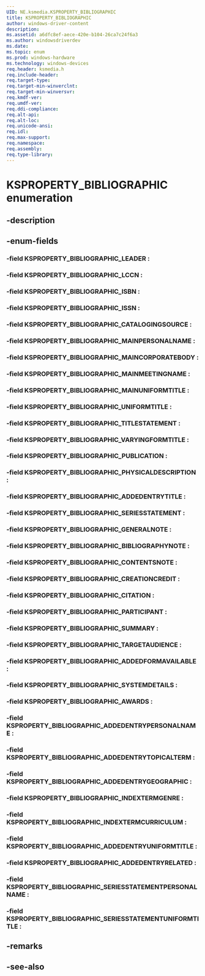 ```yaml
---
UID: NE.ksmedia.KSPROPERTY_BIBLIOGRAPHIC
title: KSPROPERTY_BIBLIOGRAPHIC
author: windows-driver-content
description: 
ms.assetid: a6dfc8ef-aece-420e-b104-26ca7c24f6a3
ms.author: windowsdriverdev
ms.date: 
ms.topic: enum
ms.prod: windows-hardware
ms.technology: windows-devices
req.header: ksmedia.h
req.include-header:
req.target-type:
req.target-min-winverclnt:
req.target-min-winversvr:
req.kmdf-ver:
req.umdf-ver:
req.ddi-compliance:
req.alt-api:
req.alt-loc:
req.unicode-ansi:
req.idl:
req.max-support:
req.namespace:
req.assembly:
req.type-library:
---
```


# KSPROPERTY_BIBLIOGRAPHIC enumeration

## -description



## -enum-fields

### -field KSPROPERTY_BIBLIOGRAPHIC_LEADER : 
### -field KSPROPERTY_BIBLIOGRAPHIC_LCCN : 
### -field KSPROPERTY_BIBLIOGRAPHIC_ISBN : 
### -field KSPROPERTY_BIBLIOGRAPHIC_ISSN : 
### -field KSPROPERTY_BIBLIOGRAPHIC_CATALOGINGSOURCE : 
### -field KSPROPERTY_BIBLIOGRAPHIC_MAINPERSONALNAME : 
### -field KSPROPERTY_BIBLIOGRAPHIC_MAINCORPORATEBODY : 
### -field KSPROPERTY_BIBLIOGRAPHIC_MAINMEETINGNAME : 
### -field KSPROPERTY_BIBLIOGRAPHIC_MAINUNIFORMTITLE : 
### -field KSPROPERTY_BIBLIOGRAPHIC_UNIFORMTITLE : 
### -field KSPROPERTY_BIBLIOGRAPHIC_TITLESTATEMENT : 
### -field KSPROPERTY_BIBLIOGRAPHIC_VARYINGFORMTITLE : 
### -field KSPROPERTY_BIBLIOGRAPHIC_PUBLICATION : 
### -field KSPROPERTY_BIBLIOGRAPHIC_PHYSICALDESCRIPTION : 
### -field KSPROPERTY_BIBLIOGRAPHIC_ADDEDENTRYTITLE : 
### -field KSPROPERTY_BIBLIOGRAPHIC_SERIESSTATEMENT : 
### -field KSPROPERTY_BIBLIOGRAPHIC_GENERALNOTE : 
### -field KSPROPERTY_BIBLIOGRAPHIC_BIBLIOGRAPHYNOTE : 
### -field KSPROPERTY_BIBLIOGRAPHIC_CONTENTSNOTE : 
### -field KSPROPERTY_BIBLIOGRAPHIC_CREATIONCREDIT : 
### -field KSPROPERTY_BIBLIOGRAPHIC_CITATION : 
### -field KSPROPERTY_BIBLIOGRAPHIC_PARTICIPANT : 
### -field KSPROPERTY_BIBLIOGRAPHIC_SUMMARY : 
### -field KSPROPERTY_BIBLIOGRAPHIC_TARGETAUDIENCE : 
### -field KSPROPERTY_BIBLIOGRAPHIC_ADDEDFORMAVAILABLE : 
### -field KSPROPERTY_BIBLIOGRAPHIC_SYSTEMDETAILS : 
### -field KSPROPERTY_BIBLIOGRAPHIC_AWARDS : 
### -field KSPROPERTY_BIBLIOGRAPHIC_ADDEDENTRYPERSONALNAME : 
### -field KSPROPERTY_BIBLIOGRAPHIC_ADDEDENTRYTOPICALTERM : 
### -field KSPROPERTY_BIBLIOGRAPHIC_ADDEDENTRYGEOGRAPHIC : 
### -field KSPROPERTY_BIBLIOGRAPHIC_INDEXTERMGENRE : 
### -field KSPROPERTY_BIBLIOGRAPHIC_INDEXTERMCURRICULUM : 
### -field KSPROPERTY_BIBLIOGRAPHIC_ADDEDENTRYUNIFORMTITLE : 
### -field KSPROPERTY_BIBLIOGRAPHIC_ADDEDENTRYRELATED : 
### -field KSPROPERTY_BIBLIOGRAPHIC_SERIESSTATEMENTPERSONALNAME : 
### -field KSPROPERTY_BIBLIOGRAPHIC_SERIESSTATEMENTUNIFORMTITLE : 

## -remarks

## -see-also